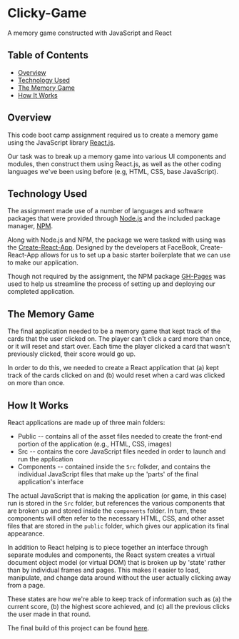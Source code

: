 # Clicky-Game
A memory game constructed with JavaScript and React

## Table of Contents
- [Overview](#overview)
- [Technology Used](#technology-used)
- [The Memory Game](#the-memory-game)
- [How It Works](#how-it-works)

## Overview
This code boot camp assignment required us to create a memory game using the JavaScript library [React.js](https://reactjs.org/).

Our task was to break up a memory game into various UI components and modules, then construct them using React.js, as well as the other coding languages we've been using before (e.g, HTML, CSS, base JavaScript).

## Technology Used
The assignment made use of a number of languages and software packages that were provided through [Node.js](https://nodejs.org/en/) and the included package manager, [NPM](https://www.npmjs.com/).

Along with Node.js and NPM, the package we were tasked with using was the [Create-React-App](https://github.com/facebookincubator/create-react-app). Designed by the developers at FaceBook, Create-React-App allows for us to set up a basic starter boilerplate that we can use to make our application.

Though not required by the assignment, the NPM package [GH-Pages](https://www.npmjs.com/package/gh-pages) was used to help us streamline the process of setting up and deploying our completed application.

## The Memory Game
The final application needed to be a memory game that kept track of the cards that the user clicked on. The player can't click a card more than once, or it will reset and start over. Each time the player clicked a card that wasn't previously clicked, their score would go up.

In order to do this, we needed to create a React application that (a) kept track of the cards clicked on and (b) would reset when a card was clicked on more than once.

## How It Works
React applications are made up of three main folders:
- Public -- contains all of the asset files needed to create the front-end portion of the application (e.g., HTML, CSS, images)
- Src -- contains the core JavaScript files needed in order to launch and run the application
- Components -- contained inside the `Src` folkder, and contains the individual JavaScript files that make up the 'parts' of the final application's interface

The actual JavaScript that is making the application (or game, in this case) run is stored in the `Src` folder, but references the various components that are broken up and stored inside the `components` folder. In turn, these components will often refer to the necessary HTML, CSS, and other asset files that are stored in the `public` folder, which gives our application its final appearance.

In addition to React helping is to piece together an interface through separate modules and components, the React system creates a virtual document object model (or virtual DOM) that is broken up by 'state' rather than by individual frames and pages. This makes it easier to load, manipulate, and change data around without the user actually clicking away from a page.

These states are how we're able to keep track of information such as (a) the current score, (b) the highest score achieved, and (c) all the previous clicks the user made in that round.

The final build of this project can be found [here](https://bking1989.github.io/Clicky-Game/).